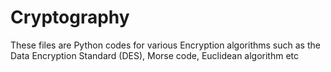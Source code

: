 # Cryptography

These files are Python codes for various Encryption algorithms such as the Data Encryption Standard (DES), Morse code, Euclidean algorithm etc 
